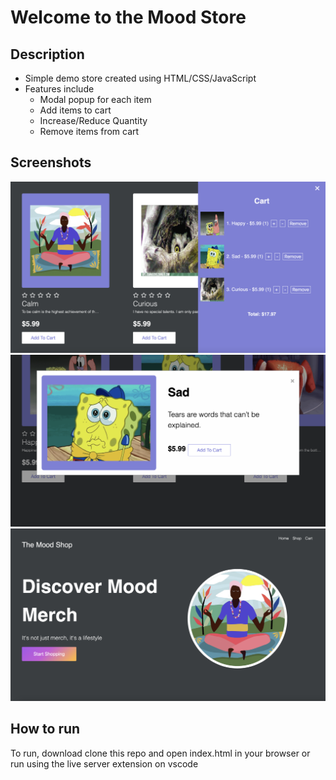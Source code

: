 # Welcome to the Mood Store

## Description
* Simple demo store created using HTML/CSS/JavaScript
* Features include
    * Modal popup for each item
    * Add items to cart
    * Increase/Reduce Quantity
    * Remove items from cart

## Screenshots
![Screen Shot 2021-09-16 at 10.00.02 PM](https://github.com/HelixHEX/mood-shop/blob/main/assets/images/demo/Screen%20Shot%202021-09-16%20at%2010.00.02%20PM.png)
![Screen Shot 2021-09-16 at 10.00.21 PM](https://github.com/HelixHEX/mood-shop/blob/main/assets/images/demo/Screen%20Shot%202021-09-16%20at%2010.00.21%20PM.png)
![Screen Shot 2021-09-16 at 9.59.44 PM](https://github.com/HelixHEX/mood-shop/blob/main/assets/images/demo/Screen%20Shot%202021-09-16%20at%209.59.44%20PM.png)

## How to run
To run, download clone this repo and open index.html in your browser or run using the live server extension on vscode

